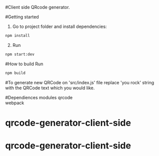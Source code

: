 #Client side QRcode generator.

#Getting started

1. Go to project folder and install dependencies:
 ```bash
 npm install
 ```

2. Run 
  ```bash
 npm start:dev
 ```

#How to build
Run 
  ```bash
 npm build
 ```

#To generate new QRCode on 'src/index.js' file replace 'you rock' string with the QRCode text which you would like. 


#Dependiences modules
qrcode  
webpack
# qrcode-generator-client-side
# qrcode-generator-client-side

